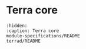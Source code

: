 # Terra core

```{toctree}
:hidden:
:caption: Terra core
module-specifications/README
terrad/README
```
